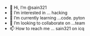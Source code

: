 - 👋 Hi, I’m @sain321
- 👀 I’m interested in ... hacking
- 🌱 I’m currently learning ...code. pyton
- 💞️ I’m looking to collaborate on ...team
- 📫 How to reach me ... sain321 on icq

<!---
sain321/sain321 is a ✨ special ✨ repository because its `README.md` (this file) appears on your GitHub profile.
You can click the Preview link to take a look at your changes.
--->
